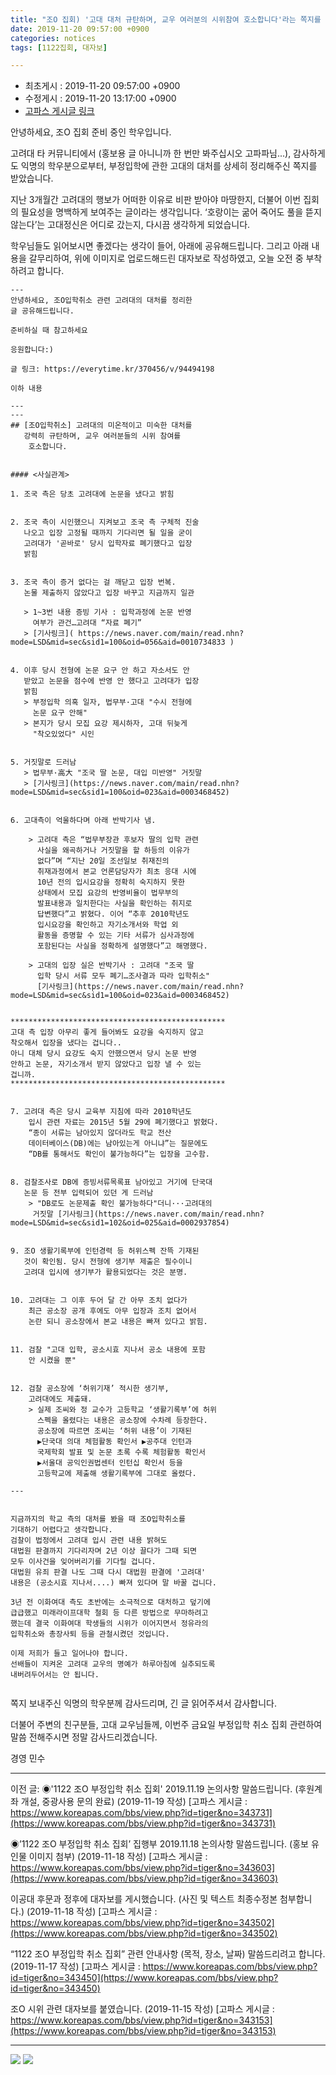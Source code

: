 ```yaml
---
title: "조O 집회) '고대 대처 규탄하며, 교우 여러분의 시위참여 호소합니다'라는 쪽지를 받아 공유해드립니다. (11.20 부착 예정인 대자보 이미지 첨부) "
date: 2019-11-20 09:57:00 +0900
categories: notices
tags: [1122집회, 대자보]

---
```


* 최초게시 : 2019-11-20 09:57:00 +0900
* 수정게시 : 2019-11-20 13:17:00 +0900
* [고파스 게시글 링크](https://www.koreapas.com/bbs/view.php?id=tiger&page=1&sn1=&divpage=64&sn=off&ss=on&sc=on&select_arrange=headnum&desc=asc&no=343791)


안녕하세요, 조O 집회 준비 중인 학우입니다. 

고려대 타 커뮤니티에서 (홍보용 글 아니니까 한 번만 봐주십시오 고파파님...), 
감사하게도 익명의 학우분으로부터, 부정입학에 관한 고대의 대처를 상세히 정리해주신 쪽지를 받았습니다.

지난 3개월간 고려대의 행보가 어떠한 이유로 비판 받아야 마땅한지,
더불어 이번 집회의 필요성을 명백하게 보여주는 글이라는 생각입니다.
‘호랑이는 굶어 죽어도 풀을 뜯지 않는다’는 고대정신은 어디로 갔는지, 다시끔 생각하게 되었습니다. 

학우님들도 읽어보시면 좋겠다는 생각이 들어, 아래에 공유해드립니다. 
그리고 아래 내용을 갈무리하여, 위에 이미지로 업로드해드린 대자보로 작성하였고, 
오늘 오전 중 부착하려고 합니다.



```
---
안녕하세요, 조O입학취소 관련 고려대의 대처를 정리한 
글 공유해드립니다.

준비하실 때 참고하세요

응원합니다:)

글 링크: https://everytime.kr/370456/v/94494198

이하 내용

---
---
## [조O입학취소] 고려대의 미온적이고 미숙한 대처를 
   강력히 규탄하며, 교우 여러분들의 시위 참여를 
    호소합니다.


#### <사실관계>

1. 조국 측은 당초 고려대에 논문을 냈다고 밝힘


2. 조국 측이 시인했으니 지켜보고 조국 측 구체적 진술 
   나오고 입장 고정될 때까지 기다리면 될 일을 굳이 
   고려대가 '곧바로' 당시 입학자료 폐기했다고 입장 
   밝힘


3. 조국 측이 증거 없다는 걸 깨닫고 입장 번복. 
   논물 제출하지 않았다고 입장 바꾸고 지금까지 일관

   > 1~3번 내용 증빙 기사 : 입학과정에 논문 반영 
     여부가 관건…고려대 “자료 폐기”
   > [기사링크]( https://news.naver.com/main/read.nhn?mode=LSD&mid=sec&sid1=100&oid=056&aid=0010734833 )


4. 이후 당시 전형에 논문 요구 안 하고 자소서도 안 
   받았고 논문을 점수에 반영 안 했다고 고려대가 입장 
   밝힘
   > 부정입학 의혹 일자, 법무부·고대 "수시 전형에 
     논문 요구 안해"
   > 본지가 당시 모집 요강 제시하자, 고대 뒤늦게
     "착오있었다" 시인


5. 거짓말로 드러남
   > 법무부·高大 "조국 딸 논문, 대입 미반영" 거짓말
   > [기사링크](https://news.naver.com/main/read.nhn?mode=LSD&mid=sec&sid1=100&oid=023&aid=0003468452)


6. 고대측이 억울하다며 아래 반박기사 냄.

    > 고려대 측은 “법무부장관 후보자 딸의 입학 관련
      사실을 왜곡하거나 거짓말을 할 하등의 이유가 
      없다”며 “지난 20일 조선일보 취재진의 
      취재과정에서 본교 언론담당자가 최초 응대 시에 
      10년 전의 입시요강을 정확히 숙지하지 못한 
      상태에서 모집 요강의 반영비율이 법무부의 
      발표내용과 일치한다는 사실을 확인하는 취지로 
      답변했다”고 밝혔다. 이어 “추후 2010학년도 
      입시요강을 확인하고 자기소개서와 학업 외 
      활동을 증명할 수 있는 기타 서류가 심사과정에 
      포함된다는 사실을 정확하게 설명했다”고 해명했다.

    > 고대의 입장 실은 반박기사 : 고려대 "조국 딸 
      입학 당시 서류 모두 폐기…조사결과 따라 입학취소" 
      [기사링크](https://news.naver.com/main/read.nhn?mode=LSD&mid=sec&sid1=100&oid=023&aid=0003468452)


************************************************
고대 측 입장 아무리 좋게 들어봐도 요강을 숙지하지 않고 
착오해서 입장을 냈다는 겁니다.. 
아니 대체 당시 요강도 숙지 안했으면서 당시 논문 반영 
안하고 논문, 자기소개서 받지 않았다고 입장 낼 수 있는 
겁니까.
************************************************


7. 고려대 측은 당시 교육부 지침에 따라 2010학년도 
    입시 관련 자료는 2015년 5월 29에 폐기했다고 밝혔다.
    “종이 서류는 남아있지 않더라도 학교 전산 
    데이터베이스(DB)에는 남아있는게 아니냐”는 질문에도
    “DB를 통해서도 확인이 불가능하다”는 입장을 고수함.


8. 검찰조사로 DB에 증빙서류목록표 남아있고 거기에 단국대
   논문 등 전부 입력되어 있던 게 드러남
    > "DB로도 논문제출 확인 불가능하다"더니···고려대의
     거짓말 [기사링크](https://news.naver.com/main/read.nhn?mode=LSD&mid=sec&sid1=102&oid=025&aid=0002937854)


9. 조O 생활기록부에 인턴경력 등 허위스펙 잔뜩 기재된
   것이 확인됨. 당시 전형에 생기부 제출은 필수이니 
   고려대 입시에 생기부가 활용되었다는 것은 분명.


10. 고려대는 그 이후 두어 달 간 아무 조치 없다가 
    최근 공소장 공개 후에도 아무 입장과 조치 없어서
    논란 되니 공소장에서 본교 내용은 빠져 있다고 밝힘.


11. 검찰 "고대 입학, 공소시효 지나서 공소 내용에 포함 
    안 시켰을 뿐"


12. 검찰 공소장에 ‘허위기재’ 적시한 생기부, 
    고려대에도 제출돼.
    > 실제 조씨와 정 교수가 고등학교 ‘생활기록부’에 허위 
      스펙을 올렸다는 내용은 공소장에 수차례 등장한다. 
      공소장에 따르면 조씨는 ‘허위 내용’이 기재된 
      ▶단국대 의대 체험활동 확인서 ▶공주대 인턴과 
      국제학회 발표 및 논문 초록 수록 체험활동 확인서
      ▶서울대 공익인권법센터 인턴십 확인서 등을 
      고등학교에 제출해 생활기록부에 그대로 올렸다.

---


지금까지의 학교 측의 대처를 봤을 때 조O입학취소를 
기대하기 어렵다고 생각합니다.
검찰이 법정에서 고려대 입시 관련 내용 밝혀도
대법원 판결까지 기다리자며 2년 이상 끌다가 그때 되면 
모두 이사건을 잊어버리기를 기다릴 겁니다.
대법원 유죄 판결 나도 그때 다시 대법원 판결에 '고려대' 
내용은 (공소시효 지나서....) 빠져 있다며 말 바꿀 겁니다.

3년 전 이화여대 측도 초반에는 소극적으로 대처하고 덮기에 
급급했고 미래라이프대학 철회 등 다른 방법으로 무마하려고 
했는데 결국 이화여대 학생들의 시위가 이어지면서 정유라의
입학취소와 총장사퇴 등을 관철시켰던 것입니다.

이제 저희가 들고 일어나야 합니다.
선배들이 지켜온 고려대 교우의 명예가 하루아침에 실추되도록
내버려두어서는 안 됩니다.


```


쪽지 보내주신 익명의 학우분께 감사드리며,
긴 글 읽어주셔서 감사합니다.

더불어 주변의 친구분들, 고대 교우님들께, 
이번주 금요일 부정입학 취소 집회 관련하여 말씀 전해주시면 정말 감사드리겠습니다. 



경영 민수

---

이전 글:
◉'1122 조O 부정입학 취소 집회' 2019.11.19 논의사항 말씀드립니다. (후원계좌 개설, 중광사용 문의 완료) (2019-11-19 작성)
[고파스 게시글 : https://www.koreapas.com/bbs/view.php?id=tiger&no=343731](https://www.koreapas.com/bbs/view.php?id=tiger&no=343731)

◉’1122 조O 부정입학 취소 집회’ 집행부 2019.11.18 논의사항 말씀드립니다. (홍보 유인물 이미지 첨부) (2019-11-18 작성)
[고파스 게시글 : https://www.koreapas.com/bbs/view.php?id=tiger&no=343603](https://www.koreapas.com/bbs/view.php?id=tiger&no=343603)

이공대 후문과 정후에 대자보를 게시했습니다. (사진 및 텍스트 최종수정본 첨부합니다.) (2019-11-18 작성)
[고파스 게시글 : https://www.koreapas.com/bbs/view.php?id=tiger&no=343502](https://www.koreapas.com/bbs/view.php?id=tiger&no=343502)

“1122 조O 부정입학 취소 집회” 관련 안내사항 (목적, 장소, 날짜) 말씀드리려고 합니다. (2019-11-17 작성)
[고파스 게시글 : https://www.koreapas.com/bbs/view.php?id=tiger&no=343450](https://www.koreapas.com/bbs/view.php?id=tiger&no=343450)

조O 시위 관련 대자보를 붙였습니다. (2019-11-15 작성)
[고파스 게시글 : https://www.koreapas.com/bbs/view.php?id=tiger&no=343153](https://www.koreapas.com/bbs/view.php?id=tiger&no=343153)


----
![](/asset/image/wp03-01.jpg) 
![](/asset/image/wp03-02.jpg) 
